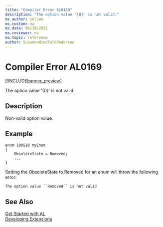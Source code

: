 ```yaml
---
title: "Compiler Error AL0169"
description: "The option value '{0}' is not valid."
ms.author: solsen
ms.custom: na
ms.date: 06/10/2022
ms.reviewer: na
ms.topic: reference
author: SusanneWindfeldPedersen
---
```

[//]: # (START>DO_NOT_EDIT)
[//]: # (IMPORTANT:Do not edit any of the content between here and the END>DO_NOT_EDIT.)
[//]: # (Any modifications should be made in the .xml files in the ModernDev repo.)
# Compiler Error AL0169

[!INCLUDE[banner_preview](../includes/banner_preview.md)]

The option value '{0}' is not valid.

## Description
Non-valid option value.  

[//]: # (IMPORTANT: END>DO_NOT_EDIT)

## Example

```al
enum 100510 myEnum
{
    ObsoleteState = Removed;
    ...
}
```
Setting the ObsoleteState to Removed for an enum will throw the following error:

`The option value ``Removed`` is not valid`

## See Also  
[Get Started with AL](../devenv-get-started.md)  
[Developing Extensions](../devenv-dev-overview.md)  